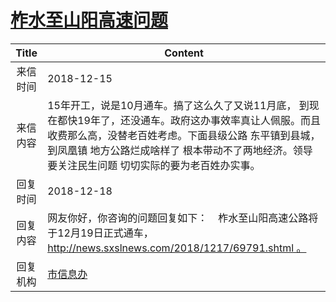 # <a href="http://www.shangluo.gov.cn/zmhd/ldxxxx.jsp?urltype=leadermail.LeaderMailContentUrl&wbtreeid=1112&leadermailid=5074">柞水至山阳高速问题</a>
| Title |                                                                 Content                                                                  |
|:-----:|------------------------------------------------------------------------------------------------------------------------------------------|
| 来信时间  | 2018-12-15                                                                                                                               |
| 来信内容  | 15年开工，说是10月通车。搞了这么久了又说11月底， 到现在都快19年了，还没通车。政府这办事效率真让人佩服。而且收费那么高，没替老百姓考虑。下面县级公路 东平镇到县城，到凤凰镇 地方公路烂成啥样了 根本带动不了两地经济。领导要关注民生问题 切切实际的要为老百姓办实事。 |
| 回复时间  | 2018-12-18                                                                                                                               |
| 回复内容  | 网友你好，你咨询的问题回复如下：    柞水至山阳高速公路将于12月19日正式通车，http://news.sxslnews.com/2018/1217/69791.shtml 。                                               |
| 回复机构  | <a href="../../category/agencies/市信息办.md">市信息办</a>                                                                                       |